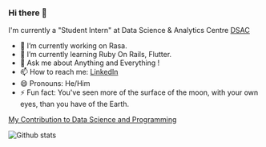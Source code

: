 ### Hi there 👋

I'm currently a "Student Intern" at Data Science & Analytics Centre [DSAC](dsackce.com/)

- 🔭 I’m currently working on Rasa.
- 🌱 I’m currently learning Ruby On Rails, Flutter.
- 💬 Ask me about Anything and Everything !
- 📫 How to reach me: [LinkedIn](https://www.linkedin.com/in/gowrisankar-jg/)
- 😄 Pronouns: He/Him
- ⚡ Fun fact: You've seen more of the surface of the moon, with your own eyes, than you have of the Earth. 

[My Contribution to Data Science and Programming](https://medium.com/@jggowrisankar)

![Github stats](https://github-readme-stats.vercel.app/api?username=GowriSankar-JG&show_icons=true&cache_seconds=86400) 
